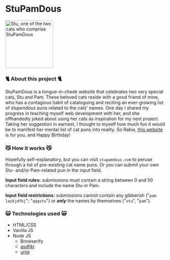 # StuPamDous

<img src="https://i.ibb.co/sqc2L5F/7.png" alt="Stu, one of the two cats who comprise StuPamDous" style="max-width: 100%;" height="150">

### 🐈 About this project 🐈

StuPamDous is a tongue-in-cheek website that celebrates two very special cats, Stu and Pam. These beloved cats reside with a good friend of mine, who has a contagious habit of cataloguing and reciting an ever-growing list of *stupendous* puns related to the cats' names. One day I shared my progress in teaching myself web development with her, and she offhandedly joked about using her cats as inspiration for my next project. Taking her suggestion in earnest, I thought to myself how much fun it would be to manifest her mental list of cat puns into reality. So Rabia, [this website](https://stupamdous.com/) is for you, and Happy Birthday!

### 😼 How it works 😼
Hopefully self-explanatory, but you can visit `stupamdous.com` to peruse through a list of pre-existing cat name puns. Or you can submit your own Stu- and/or Pam-related pun in the input field. 

**Input field rules:** submissions must contain a string between 0 and 50 characters and include the name Stu or Pam. 

**Input field restrictions:** submissions cannot contain any gibberish ("`pam laskjdfkj`"; "`qqqstu`") or ***only*** the names by themselves ("`stu`", "`pam`").

### 🙀 Technologies used 🙀

- HTML/CSS
- Vanilla JS
- Node JS
  - Browserify
  - [asdfjkl](https://www.npmjs.com/package/asdfjkl)
  - [uniq](https://www.npmjs.com/package/uniq)
